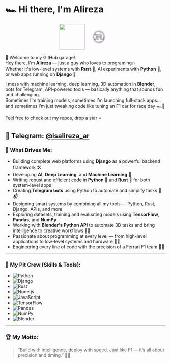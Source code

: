 # 🏎️ Hi there, I'm Alireza

<p align="center">
  <img src="https://media.giphy.com/media/KAq5w47R9rmTuvWOWa/giphy.gif" width="80" height="80">
  <img src="https://github.com/Alirezaar82/Alirezaar82/blob/main/Rustlanguage-ezgif.com-optimize.gif" width="80" height="80" alt="Rust">
</p>

🏁 Welcome to my GitHub garage!  
Hey there, I'm **Alireza** — just a guy who loves to programing💥  
Whether it's low-level systems with **Rust** 🦀, AI experiments with **Python** 🐍, or web apps running on **Django** 🚀

I mess with machine learning, deep learning, 3D automation in **Blender**, bots for Telegram, API-powered tools — basically anything that sounds fun and challenging.  
Sometimes I’m training models, sometimes I’m launching full-stack apps... and sometimes I’m just tweaking code like tuning an F1 car for race day 🏎️💨

Feel free to check out my repos, drop a star ⭐

📡 Telegram: [@isalireza_ar](https://t.me/isalireza_ar)
---

### 🧠 What Drives Me:
- Building complete web platforms using **Django** as a powerful backend framework 🛠️
- Developing **AI**, **Deep Learning**, and **Machine Learning** 🤖
- Writing robust and efficient code in **Python** 🐍 and **Rust** 🦀 for both  system-level apps
- Creating **Telegram bots** using Python to automate and simplify tasks 🤖📬
- Designing smart systems by combining all my tools — Python, Rust, Django, APIs, and more
- Exploring datasets, training and evaluating models using **TensorFlow**, **Pandas**, and **NumPy**
- Working with **Blender's Python API** to automate 3D tasks and bring intelligence to creative workflows 🎨🧠
- Passionate about programming at every level — from high-level applications to low-level systems and hardware 🚀🔧  
- Engineering every line of code with the precision of a Ferrari F1 team 🏁💨
---

### 🧰 My Pit Crew (Skills & Tools):
- ![Python](https://img.shields.io/badge/Python-3670A0?style=for-the-badge&logo=python&logoColor=ffdd54)
- ![Django](https://img.shields.io/badge/Django-092E20?style=for-the-badge&logo=django&logoColor=white)
- ![Rust](https://img.shields.io/badge/Rust-000000?style=for-the-badge&logo=rust&logoColor=white)
- ![Node.js](https://img.shields.io/badge/Node.js-43853D?style=for-the-badge&logo=node.js&logoColor=white)
- ![JavaScript](https://img.shields.io/badge/JavaScript-F7DF1E?style=for-the-badge&logo=javascript&logoColor=black)
- ![TensorFlow](https://img.shields.io/badge/TensorFlow-FF6F00?style=for-the-badge&logo=tensorflow&logoColor=white)
- ![Pandas](https://img.shields.io/badge/Pandas-150458?style=for-the-badge&logo=pandas&logoColor=white)
- ![NumPy](https://img.shields.io/badge/Numpy-013243?style=for-the-badge&logo=numpy&logoColor=white)
- ![Blender](https://img.shields.io/badge/Blender-F5792A?style=for-the-badge&logo=blender&logoColor=white)

---

### 🏆 My Motto:
> “Build with intelligence, deploy with speed. Just like F1 — it’s all about precision and timing.” 🧠🏁
